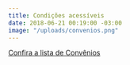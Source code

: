 ```yaml
---
title: Condições acessíveis
date: 2018-06-21 00:19:00 -03:00
image: "/uploads/convenios.png"
---
```


[Confira a lista de Convênios](convenios/)